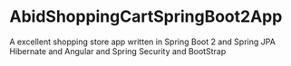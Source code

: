 # AbidShoppingCartSpringBoot2App


A excellent shopping store app written in Spring Boot 2 and Spring JPA Hibernate and Angular and Spring Security and BootStrap
